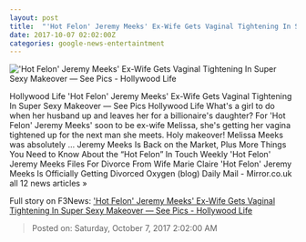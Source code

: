 ```yaml
---
layout: post
title:  "'Hot Felon' Jeremy Meeks' Ex-Wife Gets Vaginal Tightening In Super Sexy Makeover — See Pics - Hollywood Life"
date: 2017-10-07 02:02:00Z
categories: google-news-entertaintment
---
```


!['Hot Felon' Jeremy Meeks' Ex-Wife Gets Vaginal Tightening In Super Sexy Makeover — See Pics - Hollywood Life](https://pmchollywoodlife.files.wordpress.com/2017/10/melissa-meeks-overgoes-makeover-ftr-2.jpg)

Hollywood Life 'Hot Felon' Jeremy Meeks' Ex-Wife Gets Vaginal Tightening In Super Sexy Makeover — See Pics Hollywood Life What's a girl to do when her husband up and leaves her for a billionaire's daughter? For 'Hot Felon' Jeremy Meeks' soon to be ex-wife Melissa, she's getting her vagina tightened up for the next man she meets. Holy makeover! Melissa Meeks was absolutely ... Jeremy Meeks Is Back on the Market, Plus More Things You Need to Know About the “Hot Felon” In Touch Weekly 'Hot Felon' Jeremy Meeks Files For Divorce From Wife Marie Claire 'Hot Felon' Jeremy Meeks Is Officially Getting Divorced Oxygen (blog) Daily Mail - Mirror.co.uk all 12 news articles »


Full story on F3News: ['Hot Felon' Jeremy Meeks' Ex-Wife Gets Vaginal Tightening In Super Sexy Makeover — See Pics - Hollywood Life](http://www.f3nws.com/n/vBjteC)

> Posted on: Saturday, October 7, 2017 2:02:00 AM
